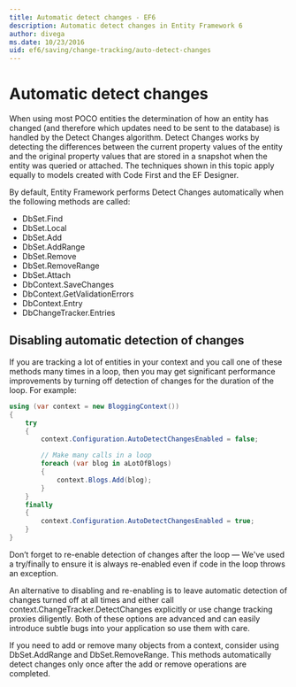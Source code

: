 ```yaml
---
title: Automatic detect changes - EF6
description: Automatic detect changes in Entity Framework 6
author: divega
ms.date: 10/23/2016
uid: ef6/saving/change-tracking/auto-detect-changes
---
```

# Automatic detect changes
When using most POCO entities the determination of how an entity has changed (and therefore which updates need to be sent to the database) is handled by the Detect Changes algorithm. Detect Changes works by detecting the differences between the current property values of the entity and the original property values that are stored in a snapshot when the entity was queried or attached. The techniques shown in this topic apply equally to models created with Code First and the EF Designer.  

By default, Entity Framework performs Detect Changes automatically when the following methods are called:  

- DbSet.Find  
- DbSet.Local  
- DbSet.Add  
- DbSet.AddRange
- DbSet.Remove  
- DbSet.RemoveRange
- DbSet.Attach  
- DbContext.SaveChanges  
- DbContext.GetValidationErrors  
- DbContext.Entry  
- DbChangeTracker.Entries  

## Disabling automatic detection of changes  

If you are tracking a lot of entities in your context and you call one of these methods many times in a loop, then you may get significant performance improvements by turning off detection of changes for the duration of the loop. For example:  

``` csharp
using (var context = new BloggingContext())
{
    try
    {
        context.Configuration.AutoDetectChangesEnabled = false;

        // Make many calls in a loop
        foreach (var blog in aLotOfBlogs)
        {
            context.Blogs.Add(blog);
        }
    }
    finally
    {
        context.Configuration.AutoDetectChangesEnabled = true;
    }
}
```  

Don’t forget to re-enable detection of changes after the loop — We've used a try/finally to ensure it is always re-enabled even if code in the loop throws an exception.  

An alternative to disabling and re-enabling is to leave automatic detection of changes turned off at all times and either call context.ChangeTracker.DetectChanges explicitly or use change tracking proxies diligently. Both of these options are advanced and can easily introduce subtle bugs into your application so use them with care.  

If you need to add or remove many objects from a context, consider using DbSet.AddRange and DbSet.RemoveRange. This methods automatically detect changes only once after the add or remove operations are completed. 
